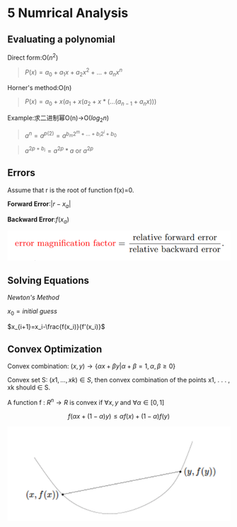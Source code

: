 # 5 Numrical Analysis
## Evaluating a polynomial
Direct form:O($n^2$)
>$P(x)=a_0+a_1x+a_2x^2+...+a_nx^n$

Horner's method:O(n)
>$P(x)=a_0+x(a_1+x(a_2+x*(...(a_{n-1}+a_nx)))$

Example:求二进制幂O(n)->O($log_2n$)
>$a^n=a^{p(2)}$$=a^{b_m2^m+...+b_i2^i+b_0}$

>$a^{2p+b_i}=a^{2p}*a$ or $a^{2p}$

## Errors
Assume that r is the root of function f(x)=0.

**Forward Error**:$|r-x_a|$

**Backward Error**:$f(x_a)$

![lk](https://raw.githubusercontent.com/zxc2012/image/main/20200927222415895.png)

##  Solving Equations
*Newton's Method*

$x_0=initial\ guess$

$x_{i+1}=x_i-\frac{f(x_i)}{f'(x_i)}$

## Convex Optimization

Convex combination: $(x,y)\rightarrow\{\alpha x + \beta y|\alpha + \beta =1, \alpha,\beta \geq 0\}$

Convex set S: $(x1, . . . , xk) \in S$, then convex combination of the points x1, . . . , xk should $\in$ S.

A function f : $R^n \rightarrow R$ is convex if $\forall x, y$ and $\forall \alpha \in [0, 1]$

$$f(\alpha x + (1-\alpha) y) \leq \alpha f(x) + (1-\alpha) f(y)$$

![20230512172643](https://raw.githubusercontent.com/zxc2012/image/main/20230512172643.png)